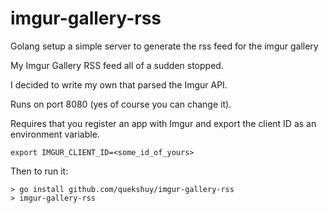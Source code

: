 imgur-gallery-rss
=================

Golang setup a simple server to generate the rss feed for the imgur gallery

My Imgur Gallery RSS feed all of a sudden stopped.

I decided to write my own that parsed the Imgur API.

Runs on port 8080 (yes of course you can change it).

Requires that you register an app with Imgur and export the client ID as an environment variable.

```
export IMGUR_CLIENT_ID=<some_id_of_yours>
```

Then to run it:

```
> go install github.com/quekshuy/imgur-gallery-rss
> imgur-gallery-rss

```
